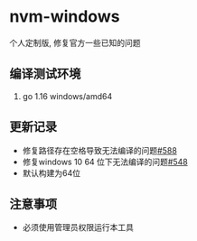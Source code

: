 # nvm-windows

个人定制版, 修复官方一些已知的问题

## 编译测试环境

1. go 1.16 windows/amd64

## 更新记录

* 修复路径存在空格导致无法编译的问题[#588](https://github.com/coreybutler/nvm-windows/issues/588)
* 修复windows 10 64 位下无法编译的问题[#548](https://github.com/coreybutler/nvm-windows/issues/548)
* 默认构建为64位

## 注意事项

* 必须使用管理员权限运行本工具
